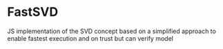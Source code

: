 # FastSVD
JS implementation of the SVD concept based on a simplified approach to enable fastest execution and on trust but can verify model
